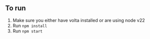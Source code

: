## To run

1. Make sure you either have volta installed or are using node v22
2. Run `npm install`
3. Run `npm start`

